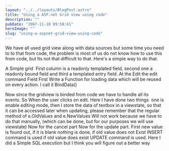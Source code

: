 ```yaml
---
layout: "../../layouts/BlogPost.astro"
title: "Using a ASP.net Grid view using code"
description: ""
pubDate: "2007-11-18 09:58:41"
heroImage: ""
slug: "using-a-aspnet-grid-view-using-code"
---
```


We have all used grid view along with data sources but some time you need to to that from code, the problem is most of us do not know how to use this from code, but Its not that difficult to that. Here's a simple way to do that.

A Simple grid  First column is a readonly templated field, second one a readonly bound field and third a templated entry field. At the Edit the edit command Field
First Write a Function for loading data which will be reused on every action. I call it BindData()

<script src="https://gist.github.com/nareshjois/7879340.js"></script>

Now since the gridview is binded from code we have to handle all its events. So When the user clicks on edit. Here I have done two things  one is enable editing mode, then I store the data of textbox in a viewstate, so that it can be accessed later when updating, please remember that the regular method of e.OldValues and e.NewValues Will not work because we have to do that manually, (which can be done, but for our purposes we will use viewstate)
Now for the cancel part
Now for the update part. First new value is found out, if it is blank nothing is done, if old value does not Exist INSERT command is used if old value does exist UPDATE command is used. Here I did a Simple SQL execution but I think you will figure out a better way

